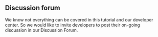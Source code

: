 ## Discussion forum
We know not everything can be covered in this tutorial and our developer center. So we would like to invite developers to post their on-going discussion in our Discussion Forum.

